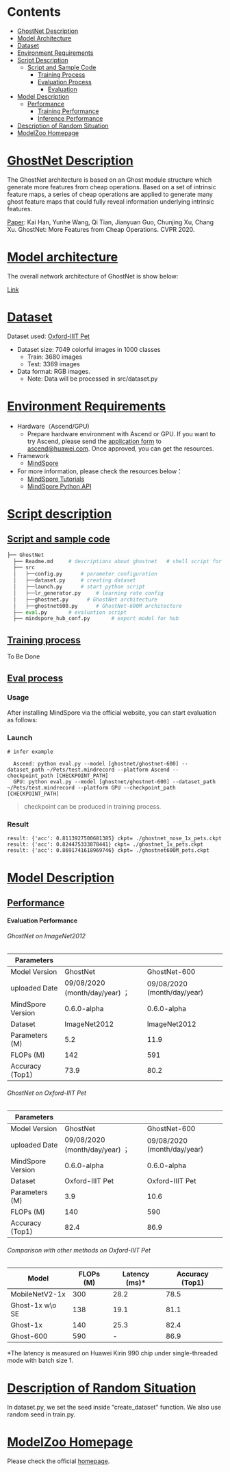# Contents

- [GhostNet Description](#ghostnet-description)
- [Model Architecture](#model-architecture)
- [Dataset](#dataset)
- [Environment Requirements](#environment-requirements)
- [Script Description](#script-description)
  - [Script and Sample Code](#script-and-sample-code)
    - [Training Process](#training-process)
    - [Evaluation Process](#evaluation-process)
      - [Evaluation](#evaluation)
- [Model Description](#model-description)
  - [Performance](#performance)  
    - [Training Performance](#evaluation-performance)
    - [Inference Performance](#evaluation-performance)
- [Description of Random Situation](#description-of-random-situation)
- [ModelZoo Homepage](#modelzoo-homepage)

# [GhostNet Description](#contents)

The GhostNet architecture is based on an Ghost module structure which generate more features from cheap operations. Based on a set of intrinsic feature maps, a series of cheap operations are applied to generate many ghost feature maps that could fully reveal information underlying intrinsic features.

[Paper](https://openaccess.thecvf.com/content_CVPR_2020/papers/Han_GhostNet_More_Features_From_Cheap_Operations_CVPR_2020_paper.pdf): Kai Han, Yunhe Wang, Qi Tian, Jianyuan Guo, Chunjing Xu, Chang Xu. GhostNet: More Features from Cheap Operations. CVPR 2020.

# [Model architecture](#contents)

The overall network architecture of GhostNet is show below:

[Link](https://openaccess.thecvf.com/content_CVPR_2020/papers/Han_GhostNet_More_Features_From_Cheap_Operations_CVPR_2020_paper.pdf)

# [Dataset](#contents)

Dataset used: [Oxford-IIIT Pet](https://www.robots.ox.ac.uk/~vgg/data/pets/)

- Dataset size: 7049 colorful images in 1000 classes
  - Train:  3680 images
  - Test: 3369 images
- Data format: RGB images.
	- Note: Data will be processed in src/dataset.py

# [Environment Requirements](#contents)

- Hardware（Ascend/GPU)
  - Prepare hardware environment with Ascend or GPU. If you want to try Ascend, please send the [application form](https://obs-9be7.obs.cn-east-2.myhuaweicloud.com/file/other/Ascend%20Model%20Zoo%E4%BD%93%E9%AA%8C%E8%B5%84%E6%BA%90%E7%94%B3%E8%AF%B7%E8%A1%A8.docx) to ascend@huawei.com. Once approved, you can get the resources.
- Framework
  - [MindSpore](https://www.mindspore.cn/install/en)
- For more information, please check the resources below：
  - [MindSpore Tutorials](https://www.mindspore.cn/tutorial/training/en/master/index.html)
  - [MindSpore Python API](https://www.mindspore.cn/doc/api_python/en/master/index.html)

# [Script description](#contents)

## [Script and sample code](#contents)

```python
├── GhostNet
  ├── Readme.md     # descriptions about ghostnet   # shell script for evaluation with CPU, GPU or Ascend
  ├── src
  │   ├──config.py      # parameter configuration
  │   ├──dataset.py     # creating dataset
  │   ├──launch.py      # start python script
  │   ├──lr_generator.py     # learning rate config
  │   ├──ghostnet.py      # GhostNet architecture
  │   ├──ghostnet600.py      # GhostNet-600M architecture
  ├── eval.py       # evaluation script
  ├── mindspore_hub_conf.py       # export model for hub
```

## [Training process](#contents)
To Be Done

## [Eval process](#contents)

### Usage

After installing MindSpore via the official website, you can start evaluation as follows:


### Launch

```
# infer example
  
  Ascend: python eval.py --model [ghostnet/ghostnet-600] --dataset_path ~/Pets/test.mindrecord --platform Ascend --checkpoint_path [CHECKPOINT_PATH]
  GPU: python eval.py --model [ghostnet/ghostnet-600] --dataset_path ~/Pets/test.mindrecord --platform GPU --checkpoint_path [CHECKPOINT_PATH]
```

> checkpoint can be produced in training process.

### Result

```
result: {'acc': 0.8113927500681385} ckpt= ./ghostnet_nose_1x_pets.ckpt
result: {'acc': 0.824475333878441} ckpt= ./ghostnet_1x_pets.ckpt
result: {'acc': 0.8691741618969746} ckpt= ./ghostnet600M_pets.ckpt
```

# [Model Description](#contents)

## [Performance](#contents)

#### Evaluation Performance

###### GhostNet on ImageNet2012
| Parameters                 |                                        |   |
| -------------------------- | -------------------------------------- |---------------------------------- |
| Model Version              | GhostNet                                             |GhostNet-600|
| uploaded Date              | 09/08/2020 (month/day/year)  ；                        | 09/08/2020 (month/day/year) |
| MindSpore Version          | 0.6.0-alpha                                                       |0.6.0-alpha   |
| Dataset                    | ImageNet2012                                                    | ImageNet2012|
| Parameters (M)             | 5.2                                                   | 11.9 |
| FLOPs (M) | 142 | 591 |
| Accuracy (Top1) | 73.9 |80.2   |

###### GhostNet on Oxford-IIIT Pet
| Parameters                 |                                        |   |
| -------------------------- | -------------------------------------- |---------------------------------- |
| Model Version              | GhostNet                                             |GhostNet-600|
| uploaded Date              | 09/08/2020 (month/day/year)  ；                        | 09/08/2020 (month/day/year) |
| MindSpore Version          | 0.6.0-alpha                                                       |0.6.0-alpha   |
| Dataset                    | Oxford-IIIT Pet                                                   | Oxford-IIIT Pet|
| Parameters (M)             | 3.9                                                    | 10.6 |
| FLOPs (M) | 140 | 590 |
| Accuracy (Top1) |            82.4              |86.9   |

###### Comparison with other methods on Oxford-IIIT Pet

|Model|FLOPs (M)|Latency (ms)*|Accuracy (Top1)|
|-|-|-|-|
|MobileNetV2-1x|300|28.2|78.5|
|Ghost-1x w\o SE|138|19.1|81.1|
|Ghost-1x|140|25.3|82.4|
|Ghost-600|590|-|86.9|

*The latency is measured on Huawei Kirin 990 chip under single-threaded mode with batch size 1.

# [Description of Random Situation](#contents)

In dataset.py, we set the seed inside “create_dataset" function. We also use random seed in train.py.

# [ModelZoo Homepage](#contents)

Please check the official [homepage](https://gitee.com/mindspore/mindspore/tree/master/model_zoo).
